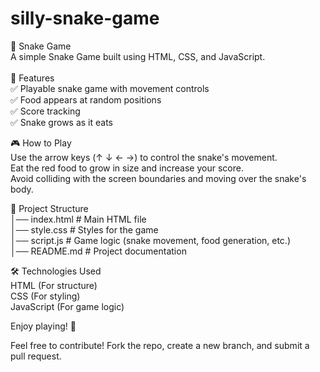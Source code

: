 # silly-snake-game

🐍 Snake Game<br>
A simple Snake Game built using HTML, CSS, and JavaScript.<br>
<br>
🚀 Features<br>
✅ Playable snake game with movement controls<br>
✅ Food appears at random positions<br>
✅ Score tracking<br>
✅ Snake grows as it eats<br>

🎮 How to Play<br>
Use the arrow keys (↑ ↓ ← →) to control the snake's movement.<br>
Eat the red food to grow in size and increase your score.<br>
Avoid colliding with the screen boundaries and moving over the snake's body.<br>

📂 Project Structure<br>
│── index.html      # Main HTML file<br>
│── style.css       # Styles for the game<br>
│── script.js       # Game logic (snake movement, food generation, etc.)<br>
│── README.md       # Project documentation<br>

🛠️ Technologies Used<br>
HTML (For structure)<br>
CSS (For styling)<br>
JavaScript (For game logic)<br>

Enjoy playing! 🎉<br>

Feel free to contribute! Fork the repo, create a new branch, and submit a pull request.


